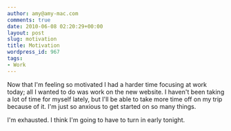 ```yaml
---
author: amy@amy-mac.com
comments: true
date: 2010-06-08 02:20:29+00:00
layout: post
slug: motivation
title: Motivation
wordpress_id: 967
tags:
- Work
---
```


Now that I'm feeling so motivated I had a harder time focusing at work today; all I wanted to do was work on the new website. I haven't been taking a lot of time for myself lately, but I'll be able to take more time off on my trip because of it. I'm just so anxious to get started on so many things.

I'm exhausted. I think I'm going to have to turn in early tonight.
